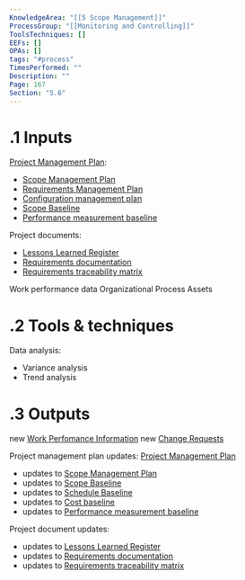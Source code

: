 ```yaml
---
KnowledgeArea: "[[5 Scope Management]]"
ProcessGroup: "[[Monitoring and Controlling]]"
ToolsTechniques: []
EEFs: []
OPAs: []
tags: "#process"
TimesPerformed: ""
Description: ""
Page: 167
Section: "5.6"
---
```

# .1 Inputs
[Project Management Plan](Project%20Management%20Plan.md):
* [Scope Management Plan](Scope%20Management%20Plan.md)
* [Requirements Management Plan](Requirements%20Management%20Plan.md)
* [Configuration management plan](Configuration%20management%20plan.md)
* [Scope Baseline](Scope%20Baseline.md)
* [Performance measurement baseline](Performance%20measurement%20baseline.md)

Project documents:
* [Lessons Learned Register](Lessons%20Learned%20Register.md)
* [Requirements documentation](Requirements%20documentation.md)
* [Requirements traceability matrix](Requirements%20traceability%20matrix.md)

Work performance data
Organizational Process Assets

# .2 Tools & techniques
Data analysis:
* Variance analysis
* Trend analysis

# .3 Outputs

new [Work Perfomance Information](Work%20Perfomance%20Information.md)
new [Change Requests](Change%20Requests.md)

Project management plan updates: [Project Management Plan](Project%20Management%20Plan.md)
* updates to [Scope Management Plan](Scope%20Management%20Plan.md)
* updates to [Scope Baseline](Scope%20Baseline.md)
* updates to [Schedule Baseline](Schedule%20Baseline.md)
* updates to [Cost baseline](Cost%20baseline.md)
* updates to [Performance measurement baseline](Performance%20measurement%20baseline.md)

Project document updates:
* updates to [Lessons Learned Register](Lessons%20Learned%20Register.md)
* updates to [Requirements documentation](Requirements%20documentation.md)
* updates to [Requirements traceability matrix](Requirements%20traceability%20matrix.md)

